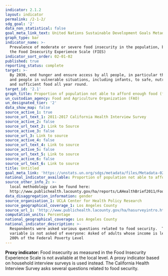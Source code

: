 ```yaml
---
indicator: 2.1.2
layout: indicator
permalink: /2-1-2/
sdg_goal: '2'
data_non_statistical: false
goal_meta_link_text: United Nations Sustainable Development Goals Metadata (PDF 426 KB)
graph_type: bar
indicator_name: >-
  Prevalence of moderate or severe food insecurity in the population, based on
  the Food Insecurity Experience Scale (FIES)
indicator_sort_order: 02-01-02
published: true
reporting_status: complete
target: >-
  By 2030, end hunger and ensure access by all people, in particular the poor
  and people in vulnerable situations, including infants, to safe, nutritious
  and sufficient food all year round.
target_id: '2.1'
graph_title: Proportion of population not able to afford enough food (food insecure)
un_custodian_agency: Food and Agriculture Organization (FAO)
un_designated_tier: '2'
data_show_map: false
source_active_1: true
source_url_text_1: 2011-2017 California Health Interview Survey
source_active_2: false
source_url_text_2: Link to Source
source_active_3: false
source_url_3: Link to source
source_active_4: false
source_url_text_4: Link to source
source_active_5: false
source_url_text_5: Link to source
source_active_6: false
source_url_text_6: Link to source
title: Untitled
goal_meta_link: 'https://unstats.un.org/sdgs/metadata/files/Metadata-02-01-02.pdf'
national_indicator_available: Proportion of population not able to afford enough food (food insecure)
source_other_info_2: >-
  local methodology can be found here:
  http://www.publichealth.lacounty.gov/ha/reports/LAHealthBrief2011/FoodInsecurity/Food_Insecurity_2015Fs.pdf
data_disaggregation_information: gender
source_organisation_1: UCLA Center for Health Policy Research
source_geographical_coverage_1: Los Angeles County
source_url_1: 'http://www.publichealth.lacounty.gov/ha/hasurveyintro.htm'
computation_units: Percentage
national_geographical_coverage: Los Angeles County
national_indicator_description: >-
  Respondents were asked various questions related to food security.  This
  variable is not asked of everyone: Asked of adults whose income is less than
  200% of the Federal Poverty Level
---
```

**Proxy indicator:**
Food insecurity as measured in the Food Insecurity Experience Scale is not available at the local level. A proxy indicator based on household interview surveys is used instead. The California Health Interview Survey asks several questions related to food security.